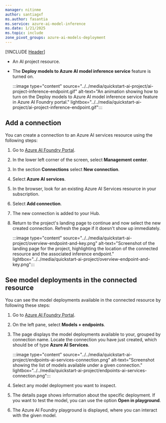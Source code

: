 ```yaml
---
manager: nitinme
author: santiagxf
ms.author: fasantia 
ms.service: azure-ai-model-inference
ms.date: 1/21/2025
ms.topic: include
zone_pivot_groups: azure-ai-models-deployment
---
```


[!INCLUDE [Header](intro.md)]

* An AI project resource.

* The **Deploy models to Azure AI model inference service** feature is turned on.

   :::image type="content" source="../../media/quickstart-ai-project/ai-project-inference-endpoint.gif" alt-text="An animation showing how to turn on the Deploy models to Azure AI model inference service feature in Azure AI Foundry portal." lightbox="../../media/quickstart-ai-project/ai-project-inference-endpoint.gif":::

## Add a connection

You can create a connection to an Azure AI services resource using the following steps:

1. Go to [Azure AI Foundry Portal](https://ai.azure.com/?cid=learnDocs).

2. In the lower left corner of the screen, select **Management center**.

3. In the section **Connections** select **New connection**.

4. Select **Azure AI services**.

5. In the browser, look for an existing Azure AI Services resource in your subscription.

6. Select **Add connection**.

7. The new connection is added to your Hub.

8. Return to the project's landing page to continue and now select the new created connection. Refresh the page if it doesn't show up immediately. 

   :::image type="content" source="../../media/quickstart-ai-project/overview-endpoint-and-key.png" alt-text="Screenshot of the landing page for the project, highlighting the location of the connected resource and the associated inference endpoint." lightbox="../../media/quickstart-ai-project/overview-endpoint-and-key.png":::

## See model deployments in the connected resource

You can see the model deployments available in the connected resource by following these steps:

1. Go to [Azure AI Foundry Portal](https://ai.azure.com/?cid=learnDocs).

2. On the left pane, select **Models + endpoints**.

3. The page displays the model deployments available to your, grouped by connection name. Locate the connection you have just created, which should be of type **Azure AI Services**.

   :::image type="content" source="../../media/quickstart-ai-project/endpoints-ai-services-connection.png" alt-text="Screenshot showing the list of models available under a given connection." lightbox="../../media/quickstart-ai-project/endpoints-ai-services-connection.png":::

4. Select any model deployment you want to inspect.

5. The details page shows information about the specific deployment. If you want to test the model, you can use the option **Open in playground**.

6. The Azure AI Foundry playground is displayed, where you can interact with the given model.
